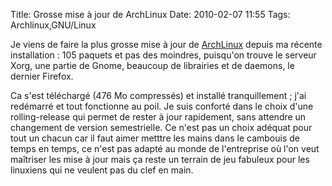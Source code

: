 Title: Grosse mise à jour de ArchLinux
Date: 2010-02-07 11:55
Tags: Archlinux,GNU/Linux


Je viens de faire la plus grosse mise à jour de
[ArchLinux](http://archlinux.fr/) depuis ma récente installation : 105 paquets
et pas des moindres, puisqu'on trouve le serveur Xorg, une partie de Gnome,
beaucoup de librairies et de daemons, le dernier Firefox.


Ca s'est téléchargé (476 Mo compressés) et installé tranquillement ; j'ai
redémarré et tout fonctionne au poil. Je suis conforté dans le choix d'une
rolling-release qui permet de rester à jour rapidement, sans attendre un
changement de version semestrielle. Ce n'est pas un choix adéquat pour tout un
chacun car il faut aimer metttre les mains dans le cambouis de temps en temps,
ce n'est pas adapté au monde de l'entreprise où l'on veut maîtriser les mise
à jour mais ça reste un terrain de jeu fabuleux pour les linuxiens qui ne
veulent pas du clef en main.